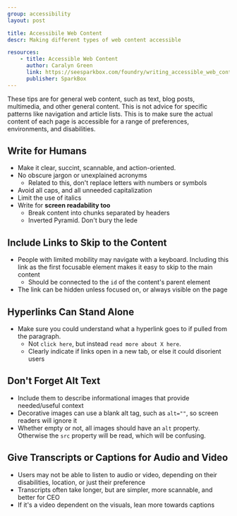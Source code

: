 ```yaml
---
group: accessibility
layout: post

title: Accessibile Web Content
descr: Making different types of web content accessible

resources:
    - title: Accessible Web Content
      author: Caralyn Green
      link: https://seesparkbox.com/foundry/writing_accessible_web_content
      publisher: SparkBox
---
```


These tips are for general web content, such as text, blog posts, multimedia, and other general content. This is not advice for specific patterns like navigation and article lists. This is to make sure the actual content of each page is accessible for a range of preferences, environments, and disabilities.

## Write for Humans

* Make it clear, succint, scannable, and action-oriented.
* No obscure jargon or unexplained acronyms
  - Related to this, don't replace letters with numbers or symbols
* Avoid all caps, and all unneeded capitalization
* Limit the use of italics
* Write for **screen readability too**
  - Break content into chunks separated by headers
  - Inverted Pyramid. Don't bury the lede

## Include Links to Skip to the Content

* People with limited mobility may navigate with a keyboard. Including this link as the first focusable element makes it easy to skip to the main content
  - Should be connected to the `id` of the content's parent element
* The link can be hidden unless focused on, or always visible on the page

## Hyperlinks Can Stand Alone

* Make sure you could understand what a hyperlink goes to if pulled from the paragraph.
  - Not `click here`, but instead `read more about X here`.
  - Clearly indicate if links open in a new tab, or else it could disorient users

## Don't Forget Alt Text

* Include them to describe informational images that provide needed/useful context
* Decorative images can use a blank alt tag, such as `alt=""`, so screen readers will ignore it
* Whether empty or not, all images should have an `alt` property. Otherwise the `src` property will be read, which will be confusing.

## Give Transcripts or Captions for Audio and Video

* Users may not be able to listen to audio or video, depending on their disabilities, location, or just their preference
* Transcripts often take longer, but are simpler, more scannable, and better for CEO
* If it's a video dependent on the visuals, lean more towards captions
